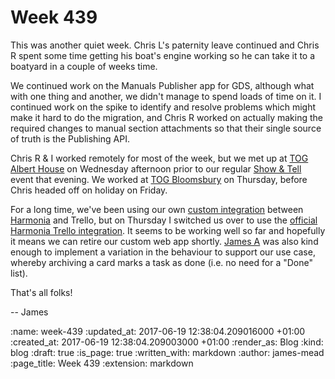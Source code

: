 Week 439
========

This was another quiet week. Chris L's paternity leave continued and Chris R spent some time getting his boat's engine working so he can take it to a boatyard in a couple of weeks time.

We continued work on the Manuals Publisher app for GDS, although what with one thing and another, we didn't manage to spend loads of time on it. I continued work on the spike to identify and resolve problems which might make it hard to do the migration, and Chris R worked on actually making the required changes to manual section attachments so that their single source of truth is the Publishing API.

Chris R & I worked remotely for most of the week, but we met up at [TOG Albert House][] on Wednesday afternoon prior to our regular [Show & Tell][show-and-tell-events] event that evening. We worked at [TOG Bloomsbury][] on Thursday, before Chris headed off on holiday on Friday.

For a long time, we've been using our own [custom integration][webhooks] between [Harmonia][] and Trello, but on Thursday I switched us over to use the [official Harmonia Trello integration][harmonia-trello-integration]. It seems to be working well so far and hopefully it means we can retire our custom web app shortly. [James A][] was also kind enough to implement a variation in the behaviour to support our use case, whereby archiving a card marks a task as done (i.e. no need for a "Done" list).

That's all folks!

-- James

[show-and-tell-events]: /show-and-tell-events
[TOG Albert House]: https://www.theofficegroup.co.uk/office/albert-house/
[TOG Bloomsbury]: http://www.theofficegroup.co.uk/office/the-bloomsbury-building/
[webhooks]: https://github.com/freerange/webhooks
[Harmonia]: https://harmonia.io/
[harmonia-trello-integration]: https://harmonia.io/#features
[James A]: http://lazyatom.com/

:name: week-439
:updated_at: 2017-06-19 12:38:04.209016000 +01:00
:created_at: 2017-06-19 12:38:04.209003000 +01:00
:render_as: Blog
:kind: blog
:draft: true
:is_page: true
:written_with: markdown
:author: james-mead
:page_title: Week 439
:extension: markdown
